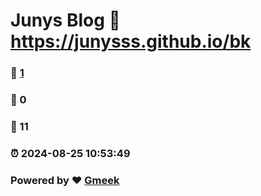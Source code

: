 # Junys Blog :link: https://junysss.github.io/bk 
### :page_facing_up: [1](https://junysss.github.io/bk/tag.html) 
### :speech_balloon: 0 
### :hibiscus: 11 
### :alarm_clock: 2024-08-25 10:53:49 
### Powered by :heart: [Gmeek](https://github.com/Meekdai/Gmeek)
